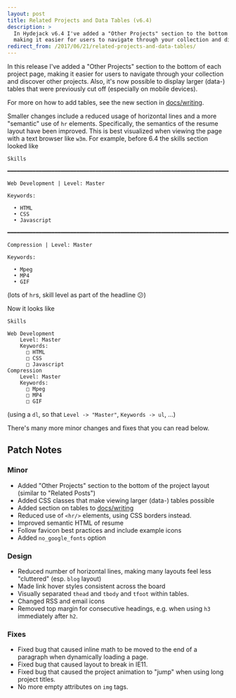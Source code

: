 ```yaml
---
layout: post
title: Related Projects and Data Tables (v6.4)
description: >
  In Hydejack v6.4 I've added a "Other Projects" section to the bottom of each project page,
  making it easier for users to navigate through your collection and discover other projects.
redirect_from: /2017/06/21/related-projects-and-data-tables/
---
```


In this release I've added a "Other Projects" section to the bottom of each project page,
making it easier for users to navigate through your collection and discover other projects.
Also, it's now possible to display larger (data-) tables that were previously cut off (especially on mobile devices).

For more on how to add tables, see the new section in [docs/writing][writing].

Smaller changes include a reduced usage of horizontal lines and a more "semantic" use of `hr` elements.
Specifically, the semantics of the resume layout have been improved.
This is best visualized when viewing the page with a text browser like `w3m`.
For example, before 6.4 the skills section looked like

~~~
Skills

━━━━━━━━━━━━━━━━━━━━━━━━━━━━━━━━━━━━━━━━━━━━━━━━━━━━━━━━━━━━━━━━━━━━━━━━━━━━━━━

Web Development | Level: Master

Keywords:

  • HTML
  • CSS
  • Javascript

━━━━━━━━━━━━━━━━━━━━━━━━━━━━━━━━━━━━━━━━━━━━━━━━━━━━━━━━━━━━━━━━━━━━━━━━━━━━━━━

Compression | Level: Master

Keywords:

  • Mpeg
  • MP4
  • GIF
~~~

(lots of `hr`s, skill level as part of the headline 😕)

Now it looks like

~~~
Skills

Web Development
    Level: Master
    Keywords:
      □ HTML
      □ CSS
      □ Javascript
Compression
    Level: Master
    Keywords:
      □ Mpeg
      □ MP4
      □ GIF
~~~

(using a `dl`, so that `Level -> "Master"`, `Keywords -> ul`, ...)

There's many more minor changes and fixes that you can read below.

## Patch Notes
### Minor
* Added "Other Projects" section to the bottom of the project layout (similar to "Related Posts")
* Added CSS classes that make viewing larger (data-) tables possible
* Added section on tables to [docs/writing][writing]
* Reduced use of `<hr/>` elements, using CSS borders instead.
* Improved semantic HTML of resume
* Follow favicon best practices and include example icons
* Added `no_google_fonts` option

### Design
* Reduced number of horizontal lines, making many layouts feel less "cluttered" (esp. `blog` layout)
* Made link hover styles consistent across the board
* Visually separated `thead` and `tbody` and `tfoot` within tables.
* Changed RSS and email icons
* Removed top margin for consecutive headings, e.g. when using `h3` immediately after `h2`.

### Fixes
* Fixed bug that caused inline math to be moved to the end of a paragraph when dynamically loading a page.
* Fixed bug that caused layout to break in IE11.
* Fixed bug that caused the project animation to "jump" when using long project titles.
* No more empty attributes on `img` tags.

[writing]: ../../docs/8.0.0-alpha.14/writing.md
